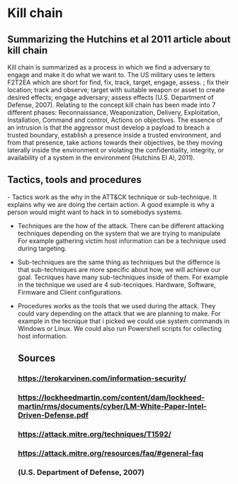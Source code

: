 # Kill chain

## Summarizing the Hutchins et al 2011 article about kill chain

<p>Kill chain is summarized as a process in which we find a adversary to engage and make it do what we want to. The US  military uses te letters F2T2EA which are short for 
find, fix, track, target, engage, assess. ; fix their location; track and observe; target
with suitable weapon or asset to create desired effects; engage adversary; assess effects (U.S. Department
of Defense, 2007). Relating to the concept kill chain has been made into 7 different phases: Reconnaissance, Weaponization, Delivery, Exploitation, Installation, 
Command and control, Actions on objectives. The essence of an intrusion is that the aggressor must develop a payload to breach a trusted boundary,
establish a presence inside a trusted environment, and from that presence, take actions towards their
objectives, be they moving laterally inside the environment or violating the confidentiality, integrity,
or availability of a system in the environment (Hutchins El Al, 2011).</p>

## Tactics, tools and procedures
<p>- Tactics work as the why in the ATT&CK technique or sub-technique. It explains why we are doing the certain action.
A good example is why a person would might want to hack in to somebodys systems.

- Techniques are the how of the attack. There can be different attacking techniques depending on the system that we are trying to manipulate
  For example gathering victim host information can be a technique used during targeting.

- Sub-techniques are the same thing as techniques but the differnce is that sub-techniques are more specific about how,
  we will achieve our goal. Tecniques have many sub-techniques inside of them. For example in the technique we used are 4
  sub-tecniques. Hardware, Software, Firmware and Client configurations.

- Procedures works as the tools that we used during the attack. They could vary depending on the attack that we are planning to make.
  For example in the tecnique that i picked we could use system commands in Windows or Linux. We could also run Powershell scripts for collecting
  host information.</p>

  ## Sources

  ### https://terokarvinen.com/information-security/
  ### https://lockheedmartin.com/content/dam/lockheed-martin/rms/documents/cyber/LM-White-Paper-Intel-Driven-Defense.pdf
  ### https://attack.mitre.org/techniques/T1592/
  ### https://attack.mitre.org/resources/faq/#general-faq
  ### (U.S. Department of Defense, 2007)
